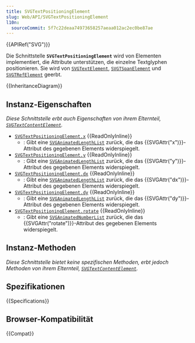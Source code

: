 ```yaml
---
title: SVGTextPositioningElement
slug: Web/API/SVGTextPositioningElement
l10n:
  sourceCommit: 5f7c22deaa74973658257aeaa012ac2ec0be87ae
---
```


{{APIRef("SVG")}}

Die Schnittstelle **`SVGTextPositioningElement`** wird von Elementen implementiert, die Attribute unterstützen, die einzelne Textglyphen positionieren. Sie wird von [`SVGTextElement`](/de/docs/Web/API/SVGTextElement), [`SVGTSpanElement`](/de/docs/Web/API/SVGTSpanElement) und [`SVGTRefElement`](/de/docs/Web/API/SVGTRefElement) geerbt.

{{InheritanceDiagram}}

## Instanz-Eigenschaften

_Diese Schnittstelle erbt auch Eigenschaften von ihrem Elternteil, [`SVGTextContentElement`](/de/docs/Web/API/SVGTextContentElement)._

- [`SVGTextPositioningElement.x`](/de/docs/Web/API/SVGTextPositioningElement/x) {{ReadOnlyInline}}
  - : Gibt eine [`SVGAnimatedLengthList`](/de/docs/Web/API/SVGAnimatedLengthList) zurück, die das {{SVGAttr("x")}}-Attribut des gegebenen Elements widerspiegelt.
- [`SVGTextPositioningElement.y`](/de/docs/Web/API/SVGTextPositioningElement/y) {{ReadOnlyInline}}
  - : Gibt eine [`SVGAnimatedLengthList`](/de/docs/Web/API/SVGAnimatedLengthList) zurück, die das {{SVGAttr("y")}}-Attribut des gegebenen Elements widerspiegelt.
- [`SVGTextPositioningElement.dx`](/de/docs/Web/API/SVGTextPositioningElement/dx) {{ReadOnlyInline}}
  - : Gibt eine [`SVGAnimatedLengthList`](/de/docs/Web/API/SVGAnimatedLengthList) zurück, die das {{SVGAttr("dx")}}-Attribut des gegebenen Elements widerspiegelt.
- [`SVGTextPositioningElement.dy`](/de/docs/Web/API/SVGTextPositioningElement/dy) {{ReadOnlyInline}}
  - : Gibt eine [`SVGAnimatedLengthList`](/de/docs/Web/API/SVGAnimatedLengthList) zurück, die das {{SVGAttr("dy")}}-Attribut des gegebenen Elements widerspiegelt.
- [`SVGTextPositioningElement.rotate`](/de/docs/Web/API/SVGTextPositioningElement/rotate) {{ReadOnlyInline}}
  - : Gibt eine [`SVGAnimatedNumberList`](/de/docs/Web/API/SVGAnimatedNumberList) zurück, die das {{SVGAttr("rotate")}}-Attribut des gegebenen Elements widerspiegelt.

## Instanz-Methoden

_Diese Schnittstelle bietet keine spezifischen Methoden, erbt jedoch Methoden von ihrem Elternteil, [`SVGTextContentElement`](/de/docs/Web/API/SVGTextContentElement)._

## Spezifikationen

{{Specifications}}

## Browser-Kompatibilität

{{Compat}}
